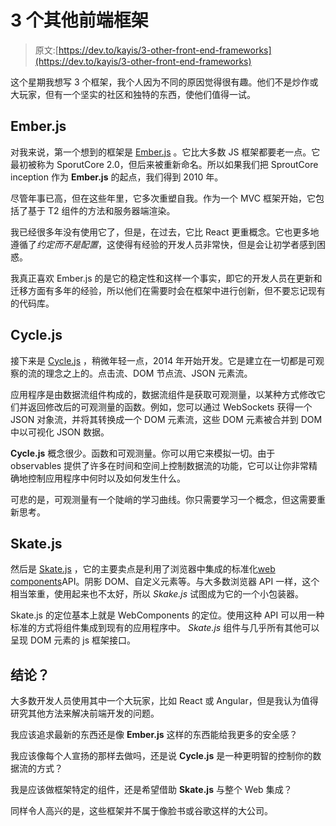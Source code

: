 # 3 个其他前端框架

> 原文:[https://dev.to/kayis/3-other-front-end-frameworks](https://dev.to/kayis/3-other-front-end-frameworks)

这个星期我想写 3 个框架，我个人因为不同的原因觉得很有趣。他们不是炒作或大玩家，但有一个坚实的社区和独特的东西，使他们值得一试。

## [](#emberjs)Ember.js

对我来说，第一个想到的框架是 [Ember.js](https://emberjs.com/) 。它比大多数 JS 框架都要老一点。它最初被称为 SporutCore 2.0，但后来被重新命名。所以如果我们把 SproutCore inception 作为 **Ember.js** 的起点，我们得到 2010 年。

尽管年事已高，但在这些年里，它多次重塑自我。作为一个 MVC 框架开始，它包括了基于 T2 组件的方法和服务器端渲染。

我已经很多年没有使用它了，但是，在过去，它比 React 更重概念。它也更多地遵循了*约定而不是配置*，这使得有经验的开发人员非常快，但是会让初学者感到困惑。

我真正喜欢 Ember.js 的是它的稳定性和这样一个事实，即它的开发人员在更新和迁移方面有多年的经验，所以他们在需要时会在框架中进行创新，但不要忘记现有的代码库。

## [](#cyclejs)Cycle.js

接下来是 [Cycle.js](https://cycle.js.org/) ，稍微年轻一点，2014 年开始开发。它是建立在一切都是可观察的流的理念之上的。点击流、DOM 节点流、JSON 元素流。

应用程序是由数据流组件构成的，数据流组件是获取可观测量，以某种方式修改它们并返回修改后的可观测量的函数。例如，您可以通过 WebSockets 获得一个 JSON 对象流，并将其转换成一个 DOM 元素流，这些 DOM 元素被合并到 DOM 中以可视化 JSON 数据。

**Cycle.js** 概念很少。函数和可观测量。你可以用它来模拟一切。由于 observables 提供了许多在时间和空间上控制数据流的功能，它可以让你非常精确地控制应用程序中何时以及如何发生什么。

可悲的是，可观测量有一个陡峭的学习曲线。你只需要学习一个概念，但这需要重新思考。

## [](#skatejs)Skate.js

然后是 [Skate.js](https://github.com/skatejs/skatejs) ，它的主要卖点是利用了浏览器中集成的标准化[web components](https://developer.mozilla.org/en-US/docs/Web/Web_Components)API。阴影 DOM、自定义元素等。与大多数浏览器 API 一样，这个相当笨重，使用起来也不太好，所以 *Skake.js* 试图成为它的一个小包装器。

Skate.js 的定位基本上就是 WebComponents 的定位。使用这种 API 可以用一种标准的方式将组件集成到现有的应用程序中。 *Skate.js* 组件与几乎所有其他可以呈现 DOM 元素的 js 框架接口。

## [](#conclusion)结论？

大多数开发人员使用其中一个大玩家，比如 React 或 Angular，但是我认为值得研究其他方法来解决前端开发的问题。

我应该追求最新的东西还是像 **Ember.js** 这样的东西能给我更多的安全感？

我应该像每个人宣扬的那样去做吗，还是说 **Cycle.js** 是一种更明智的控制你的数据流的方式？

我是应该做框架特定的组件，还是希望借助 **Skate.js** 与整个 Web 集成？

同样令人高兴的是，这些框架并不属于像脸书或谷歌这样的大公司。